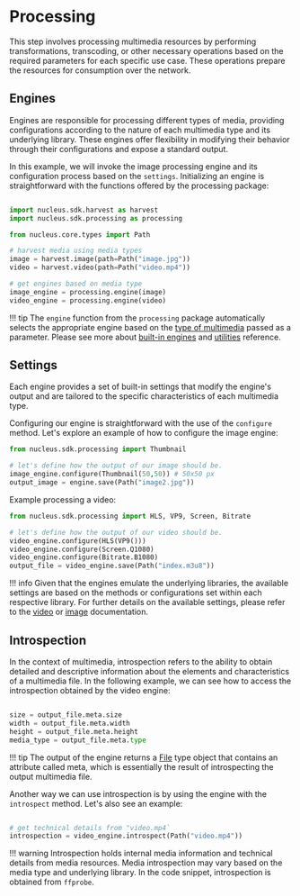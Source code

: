 # Processing

This step involves processing multimedia resources by performing transformations, transcoding, or other necessary operations based on the required parameters for each specific use case. These operations prepare the resources for consumption over the network.

## Engines

Engines are responsible for processing different types of media, providing configurations according to the nature of each multimedia type and its underlying library. These engines offer flexibility in modifying their behavior through their configurations and expose a standard output.

In this example, we will invoke the image processing engine and its configuration process based on the `settings`. Initializing an engine is straightforward with the functions offered by the processing package:

```python

import nucleus.sdk.harvest as harvest
import nucleus.sdk.processing as processing

from nucleus.core.types import Path

# harvest media using media types
image = harvest.image(path=Path("image.jpg"))
video = harvest.video(path=Path("video.mp4"))

# get engines based on media type
image_engine = processing.engine(image)
video_engine = processing.engine(video)

```

!!! tip
    The `engine` function from the `processing` package automatically selects the appropriate engine based on the [type of multimedia](../reference/harvest/media.md) passed as a parameter. Please see more about [built-in engines](../reference/processing/engines.md) and [utilities](../reference/processing/utilities.md) reference.

## Settings

Each engine provides a set of built-in settings that modify the engine's output and are tailored to the specific characteristics of each multimedia type.

Configuring our engine is straightforward with the use of the `configure` method.
Let's explore an example of how to configure the image engine:

```python
from nucleus.sdk.processing import Thumbnail

# let's define how the output of our image should be.
image_engine.configure(Thumbnail(50,50)) # 50x50 px
output_image = engine.save(Path("image2.jpg"))

```

Example processing a video:

```python
from nucleus.sdk.processing import HLS, VP9, Screen, Bitrate

# let's define how the output of our video should be.
video_engine.configure(HLS(VP9()))
video_engine.configure(Screen.Q1080)
video_engine.configure(Bitrate.B1080)
output_file = video_engine.save(Path("index.m3u8"))

```

!!! info
    Given that the engines emulate the underlying libraries, the available settings are based on the methods or configurations set within each respective library. For further details on the available settings, please refer to the [video](../reference/processing/video/settings.md) or [image](../reference/processing/image/settings.md) documentation.

## Introspection

In the context of multimedia, introspection refers to the ability to obtain detailed and descriptive information about the elements and characteristics of a multimedia file. In the following example, we can see how to access the introspection obtained by the video engine:

```python

size = output_file.meta.size
width = output_file.meta.width
height = output_file.meta.height
media_type = output_file.meta.type
```

!!! tip
    The output of the engine returns a [File](../reference/processing/types.md) type object that contains an attribute called meta, which is essentially the result of introspecting the output multimedia file.

Another way we can use introspection is by using the engine with the `introspect` method. Let's also see an example:

```python

# get technical details from "video.mp4`
introspection = video_engine.introspect(Path("video.mp4"))

```

!!! warning
    Introspection holds internal media information and technical details from media resources.
    Media introspection may vary based on the media type and underlying library.
    In the code snippet, introspection is obtained from `ffprobe`.
